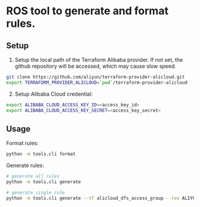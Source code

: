 # ROS tool to generate and format rules.

## Setup

1. Setup the local path of the Terraform Alibaba provider. If not set, the github repository will be accessed, which may
   cause slow speed.

```bash
git clone https://github.com/aliyun/terraform-provider-alicloud.git
export TERRAFORM_PROVIDER_ALICLOUD=`pwd`/terraform-provider-alicloud
```

2. Setup Alibaba Cloud credential:

```bash
export ALIBABA_CLOUD_ACCESS_KEY_ID=<access_key_id>
export ALIBABA_CLOUD_ACCESS_KEY_SECRET=<access_key_secret>
```

## Usage

Format rules:

```bash
python -m tools.cli format
```

Generate rules:

```bash
# generate all rules
python -m tools.cli generate

# generate single rule
python -m tools.cli generate --tf alicloud_dfs_access_group --ros ALIYUN::DFS::AccessGroup
```